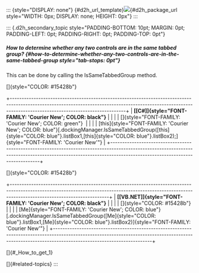 ::: {style="DISPLAY: none"}
[](ms-xhelp:///?Id=d2h_url_template){#d2h_url_template}![](!package_url!){#d2h_package_url style="WIDTH: 0px; DISPLAY: none; HEIGHT: 0px"}
:::

::: {.d2h_secondary_topic style="PADDING-BOTTOM: 10pt; MARGIN: 0pt; PADDING-LEFT: 0pt; PADDING-RIGHT: 0pt; PADDING-TOP: 0pt"}
##### How to determine whether any two controls are in the same tabbed group? {#how-to-determine-whether-any-two-controls-are-in-the-same-tabbed-group style="tab-stops: 0pt"}

This can be done by calling the IsSameTabbedGroup method.

[]{style="COLOR: #15428b"} 

+------------------------------------------------------------------------------------------------------------------------------------------------------------------------------------------------------------+
| **[\[C#\]]{style="FONT-FAMILY: 'Courier New'; COLOR: black"}**                                                                                                                                             |
|                                                                                                                                                                                                            |
| []{style="FONT-FAMILY: 'Courier New'; COLOR: green"}                                                                                                                                                       |
|                                                                                                                                                                                                            |
| [this]{style="FONT-FAMILY: 'Courier New'; COLOR: blue"}[.dockingManager.IsSameTabbedGroup([this]{style="COLOR: blue"}.listBox1,[this]{style="COLOR: blue"}.listBox2);]{style="FONT-FAMILY: 'Courier New'"} |
+------------------------------------------------------------------------------------------------------------------------------------------------------------------------------------------------------------+

[]{style="COLOR: #15428b"} 

+-----------------------------------------------------------------------------------------------------------------------------------------------------------------------------------------------------+
| **[\[VB.NET\]]{style="FONT-FAMILY: 'Courier New'; COLOR: black"}**                                                                                                                                  |
|                                                                                                                                                                                                     |
| []{style="COLOR: #15428b"}                                                                                                                                                                          |
|                                                                                                                                                                                                     |
| [Me]{style="FONT-FAMILY: 'Courier New'; COLOR: blue"}[.dockingManager.IsSameTabbedGroup([Me]{style="COLOR: blue"}.listBox1,[Me]{style="COLOR: blue"}.listBox2)]{style="FONT-FAMILY: 'Courier New'"} |
+-----------------------------------------------------------------------------------------------------------------------------------------------------------------------------------------------------+

[]{#_How_to_get_1} 

[]{#related-topics}
:::
